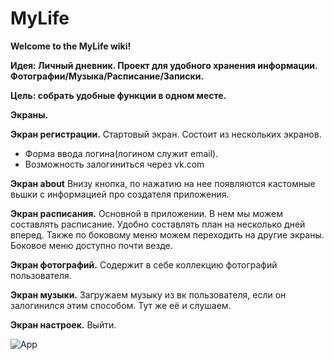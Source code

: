 # MyLife
**Welcome to the MyLife wiki!**

**Идея: Личный дневник. Проект для удобного хранения информации. Фотографии/Музыка/Расписание/Записки.**

**Цель: собрать удобные функции в одном месте.** 


**Экраны.**

**Экран регистрации.**
Стартовый экран. Состоит из нескольких экранов.
* Форма ввода логина(логином служит email). 
* Возможность залогиниться через vk.com

**Экран about**
Внизу кнопка, по нажатию на нее появляются кастомные вьшки с информацией про создателя приложения.

**Экран расписания.**
Основной в приложении. В нем мы можем составлять расписание. Удобно составлять план на несколько дней вперед. Также по боковому меню можем переходить на другие экраны. Боковое меню доступно почти везде.

**Экран фотографий.**
Содержит в себе коллекцию фотографий пользователя.

**Экран музыки.**
Загружаем музыку из вк пользователя, если он залогинился этим способом. Тут же её и слушаем. 

**Экран настроек.**
Выйти.

![App](https://pp.vk.me/c630321/v630321028/305c7/RR3RfogZWdA.jpg)
